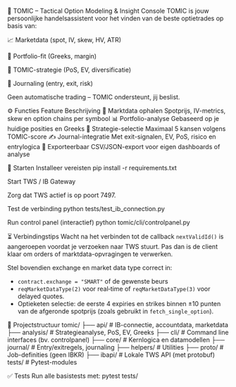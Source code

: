 🧠 TOMIC – Tactical Option Modeling & Insight Console
TOMIC is jouw persoonlijke handelsassistent voor het vinden van de beste optietrades op basis van:

📈 Marketdata (spot, IV, skew, HV, ATR)

💼 Portfolio-fit (Greeks, margin)

🧠 TOMIC-strategie (PoS, EV, diversificatie)

📓 Journaling (entry, exit, risk)

Geen automatische trading – TOMIC ondersteunt, jij beslist.

⚙️ Functies
Feature	Beschrijving
📡 Marktdata ophalen	Spotprijs, IV-metrics, skew en option chains per symbool
📊 Portfolio-analyse	Gebaseerd op je huidige posities en Greeks
🎯 Strategie-selectie	Maximaal 5 kansen volgens TOMIC-score
✍️ Journal-integratie	Met exit-signalen, EV, PoS, risico en entrylogica
📁 Exporteerbaar	CSV/JSON-export voor eigen dashboards of analyse

🚀 Starten
Installeer vereisten
pip install -r requirements.txt

Start TWS / IB Gateway

Zorg dat TWS actief is op poort 7497.

Test de verbinding
python tests/test_ib_connection.py

Run control panel (interactief)
python tomic/cli/controlpanel.py

⏳ Verbindingstips
Wacht na het verbinden tot de callback `nextValidId()` is aangeroepen voordat
je verzoeken naar TWS stuurt. Pas dan is de client klaar om orders of
marktdata-opvragingen te verwerken.

Stel bovendien exchange en market data type correct in:
- `contract.exchange = "SMART"` of de gewenste beurs
- `reqMarketDataType(2)` voor real‑time of `reqMarketDataType(3)` voor delayed
  quotes.
- Optieketen selectie: de eerste 4 expiries en strikes binnen ±10 punten van de
  afgeronde spotprijs (zoals gebruikt in `fetch_single_option`).

📂 Projectstructuur
tomic/
├── api/               # IB-connectie, accountdata, marketdata
├── analysis/          # Strategieanalyse, PoS, EV, Greeks
├── cli/               # Command line interfaces (bv. controlpanel)
├── core/              # Kernlogica en datamodellen
├── journal/           # Entry/exitregels, journaling
├── helpers/           # Utilities
├── proto/             # Job-definities (geen IBKR)
├── ibapi/             # Lokale TWS API (met protobuf)
tests/                 # Pytest-modules

✅ Tests
Run alle basistests met:
pytest tests/